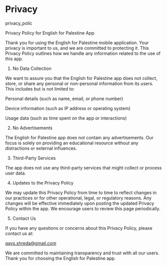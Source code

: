 # Privacy
privacy_polic

Privacy Policy for English for Palestine App



Thank you for using the English for Palestine mobile application. Your privacy is important to us, and we are committed to protecting it. This Privacy Policy outlines how we handle any information related to the use of this app.

1. No Data Collection

We want to assure you that the English for Palestine app does not collect, store, or share any personal or non-personal information from its users. This includes but is not limited to:

Personal details (such as name, email, or phone number)

Device information (such as IP address or operating system)

Usage data (such as time spent on the app or interactions)

2. No Advertisements

The English for Palestine app does not contain any advertisements. Our focus is solely on providing an educational resource without any distractions or external influences.

3. Third-Party Services

The app does not use any third-party services that might collect or process user data.

4. Updates to the Privacy Policy

We may update this Privacy Policy from time to time to reflect changes in our practices or for other operational, legal, or regulatory reasons. Any changes will be effective immediately upon posting the updated Privacy Policy within the app. We encourage users to review this page periodically.

5. Contact Us

If you have any questions or concerns about this Privacy Policy, please contact us at:

qays.shreda@gmail.com

We are committed to maintaining transparency and trust with all our users. Thank you for choosing the English for Palestine app.
